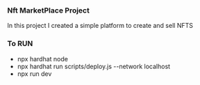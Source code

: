 ### Nft MarketPlace Project
In this project I created a simple platform to create and sell NFTS
### To RUN
- npx hardhat node
- npx hardhat run scripts/deploy.js --network localhost
- npx run dev
